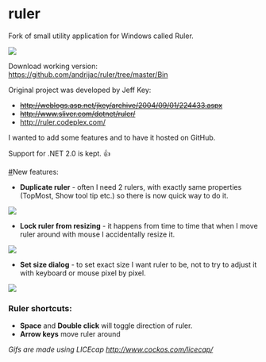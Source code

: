 ruler
=====

Fork of small utility application for Windows called Ruler.

<img src="https://github.com/andrijac/ruler/raw/master/img/ruler.gif">

Download working version:
https://github.com/andrijac/ruler/tree/master/Bin

Original project was developed by Jeff Key:

- ~~http://weblogs.asp.net/jkey/archive/2004/09/01/224433.aspx~~
- ~~http://www.sliver.com/dotnet/ruler/~~
- http://ruler.codeplex.com/

I wanted to add some features and to have it hosted on GitHub.

Support for .NET 2.0 is kept. :thumbsup:

<a name="newfeatures" href="#newfeatures">#</a>New features:

- **Duplicate ruler** - often I need 2 rulers, with exactly same properties (TopMost, Show tool tip etc.) so there is now quick way to do it.

<img src="https://github.com/andrijac/ruler/raw/master/img/duplicate.gif">

- **Lock ruler from resizing** - it happens from time to time that when I move ruler around with mouse I accidentally resize it.

<img src="https://github.com/andrijac/ruler/raw/master/img/lock.gif">

- **Set size dialog** - to set exact size I want ruler to be, not to try to adjust it with keyboard or mouse pixel by pixel.

<img src="https://github.com/andrijac/ruler/raw/master/img/setsize.gif">

### Ruler shortcuts:

- **Space** and **Double click** will toggle direction of ruler. 
- **Arrow keys** move ruler around

*Gifs are made using LICEcap http://www.cockos.com/licecap/*